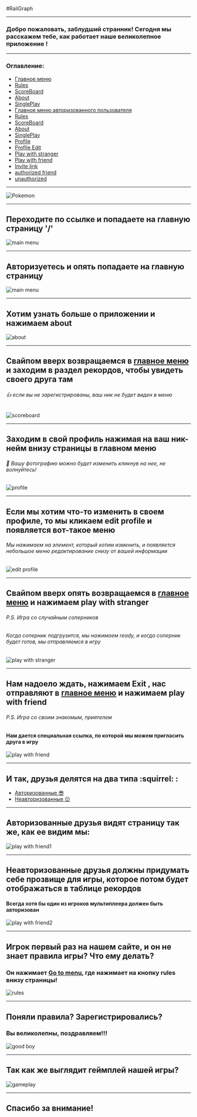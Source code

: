 #RailGraph
___
### Добро пожаловать, заблудший странник! Сегодня мы расскажем тебе, как работает наше великолепное приложение !
___
### Оглавление:

* [Главное меню](#newmain)
 * [Rules](#rules)
 * [ScoreBoard](#scoreboard)
 * [About](#about)
 * [SinglePlay](#game)
* [Главное меню авторизованного пользователя](#main)
 * [Rules](#rules)
 * [ScoreBoard](#scoreboard)
 * [About](#about)
 * [SinglePlay](#game)
 * [Profile](#profile)
  * [Profile Edit](#profileEdit)
 * [Play with stranger](#stranger)
 * [Play with friend](#friend)
  * [Invite link](#friend)
   * [authorized friend](#friends1)
   * [unauthorized](#friends2)
___
![Pokemon]( http://m.gifmania.ru/Animated-Gifs-Anime-Manga/Animations-Pokemon/Images-Ash-Brock-Misty/Ash-Brock-Misty-14748.gif)
___
<a name="newmain"></a> 
## Переходите по ссылке и попадаете на главную страницу '/'
![main menu](https://github.com/TehnoKek/stages_of_project_design/blob/master/conceptual%20model/SPA_application/newDisplayMain.jpg "Main menu")
___
<a name="main"></a> 
## Авторизуетесь и опять попадаете на главную страницу
![main menu](https://github.com/TehnoKek/stages_of_project_design/blob/master/conceptual%20model/SPA_application/displayOfAuthUser.jpg "Main menu")
___
<a name="about"></a> 
## Хотим узнать больше о приложении и нажимаем about
![about](https://github.com/TehnoKek/stages_of_project_design/blob/master/conceptual%20model/SPA_application/about.jpg "about")
___
<a name="scoreboard"></a> 
## Свайпом вверх возвращаемся в [главное меню](#main) и заходим в раздел рекордов, чтобы увидеть своего друга там
###### :+1: если вы не зарегистрированы, ваш ник не будет виден в меню 
![scoreboard](https://github.com/TehnoKek/stages_of_project_design/blob/master/conceptual%20model/SPA_application/ScoreBoard.jpg "scoreboard")
___
<a name="profile"></a> 
## Заходим в свой профиль нажимая на ваш ник-нейм внизу страницы в главном меню 
###### :raising_hand: Вашу фотографию можно будет изменить кликнув на нее, не волнуйтесь! 
![profile](https://github.com/TehnoKek/stages_of_project_design/blob/master/conceptual%20model/SPA_application/userProfile.jpg "profile")
___
<a name="profileEdit"></a> 
## Если мы хотим что-то изменить в своем профиле, то мы кликаем edit profile и появляется вот-такое меню
###### Мы нажимаем на элемент, который хотим изменить, и появляется небольшое меню редактирование снизу от вашей информации
![edit profile](https://github.com/TehnoKek/stages_of_project_design/blob/master/conceptual%20model/SPA_application/ProfileEditPage.jpg "edit profile")
___
<a name="stranger"></a> 
## Свайпом вверх опять возвращаемся в [главное меню](#main) и нажимаем play with stranger
######  P.S. Игра со случайным соперников
###### Когда соперник подгрузится, мы нажимаем ready, и когда соперник будет готов, мы отправляемся в игру
![play with stranger](https://github.com/TehnoKek/stages_of_project_design/blob/master/conceptual%20model/SPA_application/playWithRandomUser.jpg "play with stranger")
___
<a name="friend"></a> 
## Нам надоело ждать, нажимаем Exit , нас отправляют в [главное меню](#main) и нажимаем play with friend
######  P.S. Игра со своим знакомым, приятелем
#### Нам дается специальная ссылка, по которой мы можем пригласить друга в игру
![play with friend](https://github.com/TehnoKek/stages_of_project_design/blob/master/conceptual%20model/SPA_application/multWithFriends.jpg "play with friend")
___
## И так, друзья делятся на два типа :squirrel: :
* [Авторизованные :sunglasses: ](#friends1)
* [Неавторизованные :expressionless: ](#friends2)
___
<a name="friends1"></a>
## Авторизованные друзья видят страницу так же, как ее видим мы:
![play with friend1](https://github.com/TehnoKek/stages_of_project_design/blob/master/conceptual%20model/SPA_application/multiplayer.jpg "play with friend1")
___
<a name="friends2"></a> 
## Неавторизованные друзья должны придумать себе прозвище для игры, которое потом будет отображаться в таблице рекордов
#### Всегда хотя бы один из игроков мультиплеера должен быть авторизован
![play with friend2](https://github.com/TehnoKek/stages_of_project_design/blob/master/conceptual%20model/SPA_application/playWithAnonymous.jpg "play with friend2")
___
<a name="rules"></a> 
## Игрок первый раз на нашем сайте, и он не знает правила игры? Что ему делать?
### Он нажимает [Go to menu](#main), где нажимает на кнопку rules внизу страницы!
![rules](https://github.com/TehnoKek/stages_of_project_design/blob/master/conceptual%20model/SPA_application/rules.jpg "rules")
___
## Поняли правила? Зарегистрировались?
### Вы великолепны, поздравляем!!!
![good boy](http://borkborkiamdoggo.com/wp-content/uploads/2016/12/zero-hecks-given-1.jpg "good boy")
___
<a name="game"></a> 
## Так как же выглядит геймплей нашей игры?
![gameplay](https://github.com/TehnoKek/stages_of_project_design/blob/master/conceptual%20model/game/gameModel.jpg)
___
## Спасибо за внимание!




